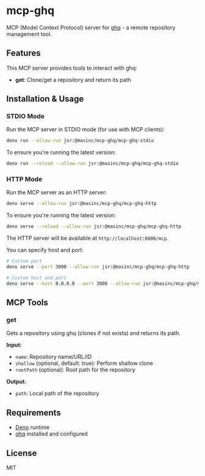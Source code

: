 # mcp-ghq

MCP (Model Context Protocol) server for [ghq](https://github.com/x-motemen/ghq) - a remote repository management tool.

## Features

This MCP server provides tools to interact with ghq:

- **get**: Clone/get a repository and return its path

## Installation & Usage

### STDIO Mode

Run the MCP server in STDIO mode (for use with MCP clients):

```bash
deno run --allow-run jsr:@masinc/mcp-ghq/mcp-ghq-stdio
```

To ensure you're running the latest version:

```bash
deno run --reload --allow-run jsr:@masinc/mcp-ghq/mcp-ghq-stdio
```

### HTTP Mode

Run the MCP server as an HTTP server:

```bash
deno serve --allow-run jsr:@masinc/mcp-ghq/mcp-ghq-http
```

To ensure you're running the latest version:

```bash
deno serve --reload --allow-run jsr:@masinc/mcp-ghq/mcp-ghq-http
```

The HTTP server will be available at `http://localhost:8000/mcp`.

You can specify host and port:

```bash
# Custom port
deno serve --port 3000 --allow-run jsr:@masinc/mcp-ghq/mcp-ghq-http

# Custom host and port
deno serve --host 0.0.0.0 --port 3000 --allow-run jsr:@masinc/mcp-ghq/mcp-ghq-http
```

## MCP Tools

### get

Gets a repository using ghq (clones if not exists) and returns its path.

**Input:**
- `name`: Repository name/URL/ID
- `shallow` (optional, default: true): Perform shallow clone
- `rootPath` (optional): Root path for the repository

**Output:**
- `path`: Local path of the repository

## Requirements

- [Deno](https://deno.land/) runtime
- [ghq](https://github.com/x-motemen/ghq) installed and configured


## License

MIT